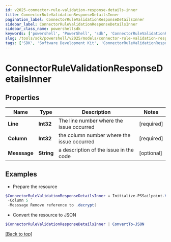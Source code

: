 ```yaml
---
id: v2025-connector-rule-validation-response-details-inner
title: ConnectorRuleValidationResponseDetailsInner
pagination_label: ConnectorRuleValidationResponseDetailsInner
sidebar_label: ConnectorRuleValidationResponseDetailsInner
sidebar_class_name: powershellsdk
keywords: ['powershell', 'PowerShell', 'sdk', 'ConnectorRuleValidationResponseDetailsInner', 'V2025ConnectorRuleValidationResponseDetailsInner'] 
slug: /tools/sdk/powershell/v2025/models/connector-rule-validation-response-details-inner
tags: ['SDK', 'Software Development Kit', 'ConnectorRuleValidationResponseDetailsInner', 'V2025ConnectorRuleValidationResponseDetailsInner']
---
```



# ConnectorRuleValidationResponseDetailsInner

## Properties

Name | Type | Description | Notes
------------ | ------------- | ------------- | -------------
**Line** | **Int32** | The line number where the issue occurred | [required]
**Column** | **Int32** | the column number where the issue occurred | [required]
**Messsage** | **String** | a description of the issue in the code | [optional] 

## Examples

- Prepare the resource
```powershell
$ConnectorRuleValidationResponseDetailsInner = Initialize-PSSailpoint.V2025ConnectorRuleValidationResponseDetailsInner  -Line 2 `
 -Column 5 `
 -Messsage Remove reference to .decrypt(
```

- Convert the resource to JSON
```powershell
$ConnectorRuleValidationResponseDetailsInner | ConvertTo-JSON
```


[[Back to top]](#) 

